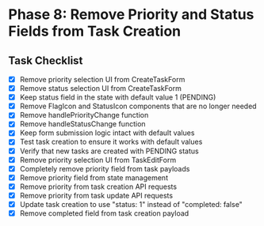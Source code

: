 # Phase 8: Remove Priority and Status Fields from Task Creation

## Task Checklist

- [x] Remove priority selection UI from CreateTaskForm
- [x] Remove status selection UI from CreateTaskForm 
- [x] Keep status field in the state with default value 1 (PENDING)
- [x] Remove FlagIcon and StatusIcon components that are no longer needed
- [x] Remove handlePriorityChange function
- [x] Remove handleStatusChange function
- [x] Keep form submission logic intact with default values
- [x] Test task creation to ensure it works with default values
- [x] Verify that new tasks are created with PENDING status
- [x] Remove priority selection UI from TaskEditForm
- [x] Completely remove priority field from task payloads
- [x] Remove priority field from state management
- [x] Remove priority from task creation API requests
- [x] Remove priority from task update API requests
- [x] Update task creation to use "status: 1" instead of "completed: false"
- [x] Remove completed field from task creation payload
